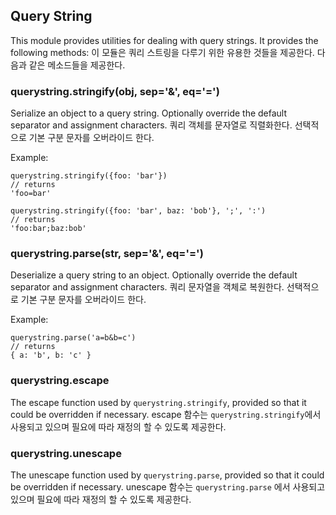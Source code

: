 ## Query String

This module provides utilities for dealing with query strings.
It provides the following methods:
이 모듈은 쿼리 스트링을 다루기 위한 유용한 것들을 제공한다.  다음과 같은 메소드들을 제공한다.

### querystring.stringify(obj, sep='&', eq='=')

Serialize an object to a query string.
Optionally override the default separator and assignment characters.
쿼리 객체를 문자열로 직렬화한다. 선택적으로 기본 구분 문자를 오버라이드 한다.

Example:

    querystring.stringify({foo: 'bar'})
    // returns
    'foo=bar'

    querystring.stringify({foo: 'bar', baz: 'bob'}, ';', ':')
    // returns
    'foo:bar;baz:bob'

### querystring.parse(str, sep='&', eq='=')

Deserialize a query string to an object.
Optionally override the default separator and assignment characters.
쿼리 문자열을 객체로 복원한다.  선택적으로 기본 구분 문자를 오버라이드 한다.

Example:

    querystring.parse('a=b&b=c')
    // returns
    { a: 'b', b: 'c' }

### querystring.escape

The escape function used by `querystring.stringify`,
provided so that it could be overridden if necessary.
escape 함수는 `querystring.stringify`에서 사용되고 있으며  필요에 따라 재정의 할 수 있도록 제공한다.

### querystring.unescape

The unescape function used by `querystring.parse`,
provided so that it could be overridden if necessary.
unescape 함수는 `querystring.parse` 에서 사용되고 있으며 필요에 따라 재정의 할 수 있도록 제공한다.
